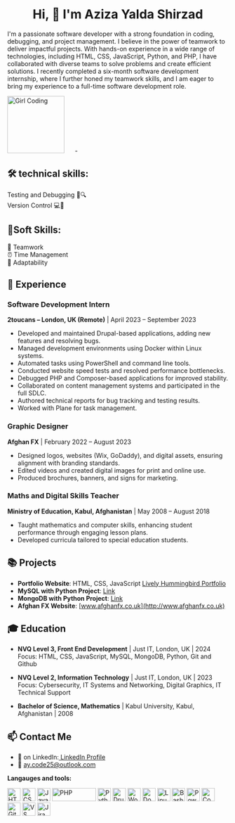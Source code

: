  <h1 align="center"><strong>
  Hi, 👋 I'm Aziza Yalda Shirzad</strong>
</h1>

<div style="dispay: inlin-block;">
  <p>I'm a passionate software developer with a strong foundation in coding, debugging, and project management. I believe in the power of teamwork to deliver impactful projects. With hands-on experience in a wide range of technologies, including HTML, CSS, JavaScript, Python, and PHP, I have collaborated with diverse teams to solve problems and create efficient solutions. I recently completed a six-month software development internship, where I further honed my teamwork skills, and I am eager to bring my experience to a full-time software development role.</p>


  <img src="https://media.giphy.com/media/LMcB8XospGZO8UQq87/giphy.gif" alt="Girl Coding" width="130" height="130" style="margin-right: 20px;"/>
-


## 🛠 technical skills:
Testing and Debugging 🐞🔍<br>
Version Control 💻🔧
## 🌾Soft Skills:
 🤝 Teamwork  <br>⏰ Time Management <br>🌱 Adaptability</p>


## 💼 Experience

### Software Development Intern  
**2toucans – London, UK (Remote)** | April 2023 – September 2023  
- Developed and maintained Drupal-based applications, adding new features and resolving bugs.
- Managed development environments using Docker within Linux systems.
- Automated tasks using PowerShell and command line tools.
- Conducted website speed tests and resolved performance bottlenecks.
- Debugged PHP and Composer-based applications for improved stability.
- Collaborated on content management systems and participated in the full SDLC.
- Authored technical reports for bug tracking and testing results.
- Worked with Plane for task management.

### Graphic Designer  
**Afghan FX** | February 2022 – August 2023  
- Designed logos, websites (Wix, GoDaddy), and digital assets, ensuring alignment with branding standards.
- Edited videos and created digital images for print and online use.
- Produced brochures, banners, and signs for marketing.

### Maths and Digital Skills Teacher  
**Ministry of Education, Kabul, Afghanistan** | May 2008 – August 2018  
- Taught mathematics and computer skills, enhancing student performance through engaging lesson plans.
- Developed curricula tailored to special education students.

## 📚 Projects

- **Portfolio Website**: HTML, CSS, JavaScript [Lively Hummingbird Portfolio](#)
- **MySQL with Python Project**: [Link](#)
- **MongoDB with Python Project**: [Link](#)
- **Afghan FX Website**: [www.afghanfx.co.uk](http://www.afghanfx.co.uk)

## 🎓 Education

- **NVQ Level 3, Front End Development** | Just IT, London, UK | 2024  
  Focus: HTML, CSS, JavaScript, MySQL, MongoDB, Python, Git and Github

- **NVQ Level 2, Information Technology** | Just IT, London, UK | 2023  
  Focus: Cybersecurity, IT Systems and Networking, Digital Graphics, IT Technical Support

- **Bachelor of Science, Mathematics** | Kabul University, Kabul, Afghanistan | 2008

## 📫 Contact Me

- 🔗 on LinkedIn:[ LinkedIn Profile](https://www.linkedin.com/in/aycode25/)
- 📧 [ay.code25@outlook.com](mailto:ay.code25@outlook.com)

**Langauges and tools:**

 <img src="https://cdn.jsdelivr.net/npm/devicon/icons/html5/html5-original.svg" alt="HTML" width="30" height="30"/> <img src="https://cdn.jsdelivr.net/npm/devicon/icons/css3/css3-original.svg" alt="CSS" width="30" height="30"/> <img src="https://cdn.jsdelivr.net/npm/devicon/icons/javascript/javascript-original.svg" alt="JavaScript" width="30" height="30"/> <img src="https://cdn.jsdelivr.net/npm/devicon/icons/php/php-original.svg" alt="PHP" width="100" height="30"/> <img src="https://cdn.jsdelivr.net/npm/devicon/icons/python/python-original.svg" alt="Python" width="30" height="30"/>
<img src="https://cdn.jsdelivr.net/npm/devicon/icons/drupal/drupal-original.svg" alt="Drupal" width="30" height="30"/> <img src="https://cdn.jsdelivr.net/npm/devicon/icons/wordpress/wordpress-original.svg" alt="WordPress" width="30" height="30"/>
<img src="https://cdn.jsdelivr.net/npm/devicon/icons/docker/docker-original.svg" alt="Docker" width="30" height="30"/> <img src="https://cdn.jsdelivr.net/npm/devicon/icons/linux/linux-original.svg" alt="Linux" width="30" height="30"/> <img src="https://cdn.jsdelivr.net/npm/devicon/icons/bash/bash-original.svg" alt="Bash" width="30" height="30"/> <img src="https://cdn.jsdelivr.net/npm/devicon/icons/powershell/powershell-original.svg" alt="PowerShell" width="30" height="30"/> <img src="https://cdn.jsdelivr.net/npm/devicon/icons/composer/composer-original.svg" alt="Composer" width="30" height="30"/>
<img src="https://cdn.jsdelivr.net/npm/devicon/icons/git/git-original.svg" alt="Git" width="30" height="30"/> 
<img src="https://cdn.jsdelivr.net/npm/devicon/icons/vscode/vscode-original.svg" alt="VS Code" width="30" height="30"/>
<img src="https://cdn.jsdelivr.net/npm/devicon/icons/jira/jira-original.svg" alt="Jira" width="30" height="30"/> 
